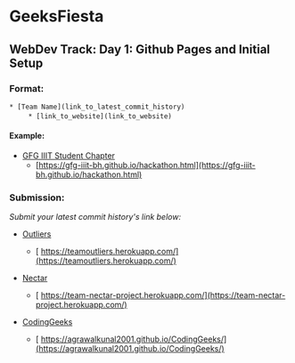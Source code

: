 # GeeksFiesta
## WebDev Track: Day 1: Github Pages and Initial Setup

### Format:
`* [Team Name](link_to_latest_commit_history)` <br>
&nbsp;&nbsp;&nbsp;&nbsp; `  * [link_to_website](link_to_website)`


#### Example:
* [GFG IIIT Student Chapter](https://github.com/GfG-IIIT-Bh/GeeksFiesta-WebdevTrack/commit/d02e669d851b1db8c4736c65e153aed946cb66d9)
  * [https://gfg-iiit-bh.github.io/hackathon.html](https://gfg-iiit-bh.github.io/hackathon.html)

### Submission:
*Submit your latest commit history's link below:*
* [Outliers](https://github.com/abhinav-exp/Outliers/commit/a0c87c0e94c5482726d722ef233bd55188910d22)
  * [ https://teamoutliers.herokuapp.com/](https://teamoutliers.herokuapp.com/)

* [Nectar](https://github.com/musaib-js/hackathon/commit/23c1f223efa7085910639a119f08b77d2a5754ee)
  * [ https://team-nectar-project.herokuapp.com/](https://team-nectar-project.herokuapp.com/)

* [CodingGeeks](https://github.com/agrawalkunal2001/CodingGeeks/commit/449184fec7881128a1778bf8523c0de175944803)
  * [ https://agrawalkunal2001.github.io/CodingGeeks/](https://agrawalkunal2001.github.io/CodingGeeks/)
